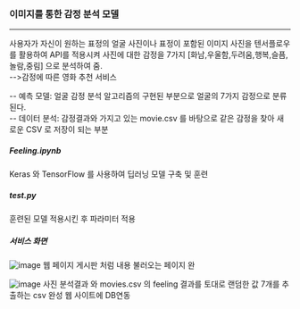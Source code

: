 ### 이미지를 통한 감정 분석 모델
-------------------
사용자가 자신이 원하는 표정의 얼굴 사진이나 표정이 포함된 이미지 사진을 
텐서플로우를 활용하여 API를 적용시켜 사진에 대한 감정을 7가지
[화남,우울함,두려움,행복,슬픔,놀람,중림] 으로 분석하여 줌.   
-->감정에 따른 영화 추천 서비스

-- 예측 모델: 얼굴 감정 분석 알고리즘의 구현된 부분으로 얼굴의 7가지 감정으로 분류 된다.   
-- 데이터 분석: 감정결과와 가지고 있는 movie.csv 를 바탕으로 같은 감정을 찾아 새로운 CSV 로 저장이 되는 부분

##### Feeling.ipynb 
Keras 와 TensorFlow 를 사용하여 딥러닝 모델 구축 및 훈련
##### test.py 
훈련된 모델 적용시킨 후 파라미터 적용

##### 서비스 화면

![image](https://github.com/Choiyounsou/EmotionAnalysisFrom-Picture/assets/131225182/9193e80e-09e3-4d20-b8fb-55fd1019a409)
웹 페이지 게시판 처럼 내용 불러오는 페이지 완

![image](https://github.com/Choiyounsou/EmotionAnalysisFrom-Picture/assets/131225182/5c4423a3-57d8-41ef-826f-42ed859666de)
사진 분석결과 와 movies.csv 의 feeling 결과를 토대로 랜덤한 값 7개를 추출하는 csv 완성
웹 사이트에 DB연동
